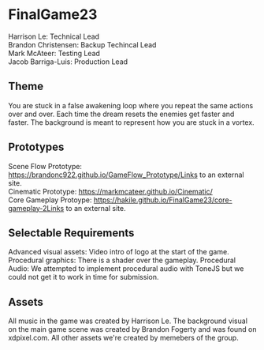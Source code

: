 # FinalGame23
Harrison Le: Technical Lead <br>
Brandon Christensen: Backup Techincal Lead <br>
Mark McAteer: Testing Lead <br>
Jacob Barriga-Luis: Production Lead <br>

## Theme <br>
You are stuck in a false awakening loop where you  repeat the same actions over and over. Each time the dream resets the enemies get faster and faster. The background is meant to represent how you are stuck in a vortex.

## Prototypes <br>
Scene Flow Prototype: https://brandonc922.github.io/GameFlow_Prototype/Links to an external site.<br>
Cinematic Prototype: https://markmcateer.github.io/Cinematic/ <br>
Core Gameplay Protoype:  https://hakile.github.io/FinalGame23/core-gameplay-2Links to an external site. <br>

## Selectable Requirements <br>

Advanced visual assets: Video intro of logo at the start of the game.
Procedural graphics: There is a shader over the gameplay.
Procedural Audio: We attempted to implement procedural audio with ToneJS but we could not get it to work in time for submission. 

## Assets<br>
All music in the game was created by Harrison Le. The background visual on the main game scene was created by Brandon Fogerty and was found on xdpixel.com. All other assets we're created by memebers of the group. 
